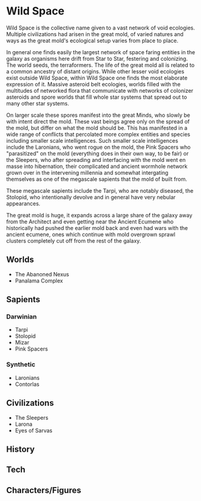 # Wild Space

 Wild Space is the collective name given to a vast network of void ecologies.  Multiple civilizations had arisen in the great mold, of varied natures and ways as the great mold's ecological setup varies from place to place.

In general one finds easily the largest network of space faring entities in the galaxy as organisms here drift from Star to Star, festering and colonizing.  The world seeds, the terraformers.  The life of the great mold all is related to a common ancestry of distant origins.  While other lesser void ecologies exist outside Wild Space, within Wild Space one finds the most elaborate expression of it.  Massive asteroid belt ecologies, worlds filled with the multitudes of networked flora that communicate with networks of colonizer asteroids and spore worlds that fill whole star systems that spread out to many other star systems.  

On larger scale these spores manifest into the great Minds, who slowly be with intent direct the mold.  These vast beings agree only on the spread of the mold, but differ on what the mold should be.  This has manifested in a wide range of conflicts that percolated more complex entities and species including smaller scale intelligences.  Such smaller scale intelligences include the Laronians, who went rogue on the mold, the Pink Spacers who "parasitized" on the mold (everything does in their own way, to be fair) or the Sleepers, who after spreading and interfacing with the mold went en masse into hibernation, their complicated and ancient wormhole network grown over in the intervening millennia and somewhat intergating themselves as one of the megascale sapients that the mold of built from.  

These megascale sapients include the Tarpi, who are notably diseased, the Stolopid, who intentionally devolve and in general have very nebular appearances.

The great mold is huge, it expands across a large share of the galaxy away from the Architect and even getting near the Ancient Ecumene who historically had pushed the earlier mold back and even had wars with the ancient ecumene, ones which continue with mold overgrown sprawl clusters completely cut off from the rest of the galaxy.  

## Worlds
- The Abanoned Nexus
- Panalama Complex

## Sapients

### Darwinian
- Tarpi
- Stolopid
- Mizar
- Pink Spacers

### Synthetic
- Laronians
- Contorlas

## Civilizations
- The Sleepers
- Larona
- Eyes of Sarvas

## History

## Tech

## Characters/Figures
